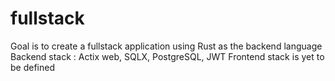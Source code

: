# fullstack

Goal is to create a fullstack application using Rust as the backend language
Backend stack : Actix web, SQLX, PostgreSQL, JWT 
Frontend stack is yet to be defined 
